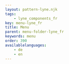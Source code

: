```yaml
---
layout: pattern-lyne.njk
tags: 
    - lyne_components_fr
key: menu-lyne_fr
title: Menu
parent: menu-folder-lyne_fr
keywords: menu
order: 390
availablelanguages: 
    - de
    - en
---
```

